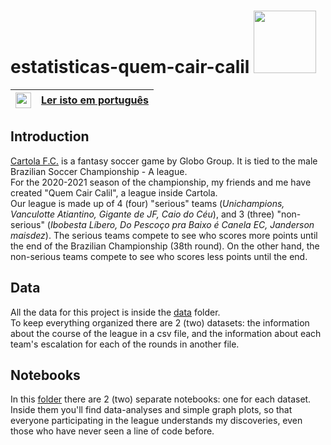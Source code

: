 # estatisticas-quem-cair-calil <img src="https://logodownload.org/wp-content/uploads/2017/05/cartola-fc-logo.png" width=100>
|<img src="https://upload.wikimedia.org/wikipedia/en/thumb/0/05/Flag_of_Brazil.svg/1200px-Flag_of_Brazil.svg.png" width=25>|[Ler isto em português](https://github.com/Eric-Mendes/estatisticas-quem-cair-calil/blob/main/README.md "README.md em português")|
|---|:--|
## Introduction
[Cartola F.C.](cartolafc.globo.com "Open Cartola F.C.") is a fantasy soccer game by Globo Group. It is tied to the male Brazilian Soccer Championship - A league. <br/>
For the 2020-2021 season of the championship, my friends and me have created "Quem Cair Calil", a league inside Cartola.<br/>
Our league is made up of 4 (four) "serious" teams (_Unichampions, Vanculotte Atiantino, Gigante de JF, Caio do Céu_), and 3 (three) "non-serious" (_Ibobesta Líbero, Do Pescoço pra Baixo é Canela EC, Janderson maisdez_). The serious teams compete to see who scores more points until the end of the Brazilian Championship (38th round). On the other hand, the non-serious teams compete to see who scores less points until the end.
## Data
All the data for this project is inside the [data](https://github.com/Eric-Mendes/estatisticas-quem-cair-calil/tree/main/data "Open this folder") folder.<br/>
To keep everything organized there are 2 (two) datasets: the information about the course of the league in a csv file, and the information about each team's escalation for each of the rounds in another file.

## Notebooks
In this [folder](https://github.com/Eric-Mendes/estatisticas-quem-cair-calil/tree/main/notebooks "Go to the notebooks folder") there are 2 (two) separate notebooks: one for each dataset. Inside them you'll find data-analyses and simple graph plots, so that everyone participating in the league understands my discoveries, even those who have never seen a line of code before.
